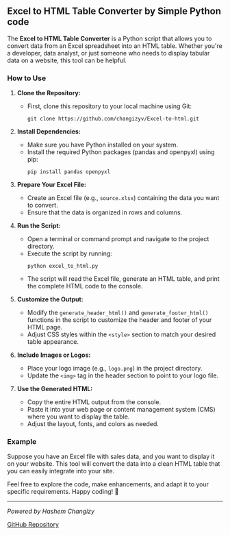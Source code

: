 ## Excel to HTML Table Converter by Simple Python code 

The **Excel to HTML Table Converter** is a Python script that allows you to convert data from an Excel spreadsheet into an HTML table. Whether you're a developer, data analyst, or just someone who needs to display tabular data on a website, this tool can be helpful.

### How to Use

1. **Clone the Repository:**
    - First, clone this repository to your local machine using Git:
      ```
      git clone https://github.com/changizyv/Excel-to-html.git
      ```

2. **Install Dependencies:**
    - Make sure you have Python installed on your system.
    - Install the required Python packages (pandas and openpyxl) using pip:
      ```
      pip install pandas openpyxl
      ```

3. **Prepare Your Excel File:**
    - Create an Excel file (e.g., `source.xlsx`) containing the data you want to convert.
    - Ensure that the data is organized in rows and columns.

4. **Run the Script:**
    - Open a terminal or command prompt and navigate to the project directory.
    - Execute the script by running:
      ```
      python excel_to_html.py
      ```
    - The script will read the Excel file, generate an HTML table, and print the complete HTML code to the console.

5. **Customize the Output:**
    - Modify the `generate_header_html()` and `generate_footer_html()` functions in the script to customize the header and footer of your HTML page.
    - Adjust CSS styles within the `<style>` section to match your desired table appearance.

6. **Include Images or Logos:**
    - Place your logo image (e.g., `logo.png`) in the project directory.
    - Update the `<img>` tag in the header section to point to your logo file.

7. **Use the Generated HTML:**
    - Copy the entire HTML output from the console.
    - Paste it into your web page or content management system (CMS) where you want to display the table.
    - Adjust the layout, fonts, and colors as needed.

### Example

Suppose you have an Excel file with sales data, and you want to display it on your website. This tool will convert the data into a clean HTML table that you can easily integrate into your site.

Feel free to explore the code, make enhancements, and adapt it to your specific requirements. Happy coding! 🚀

---

*Powered by Hashem Changizy*

[GitHub Repository](https://github.com/changizyv/Excel-to-html)
